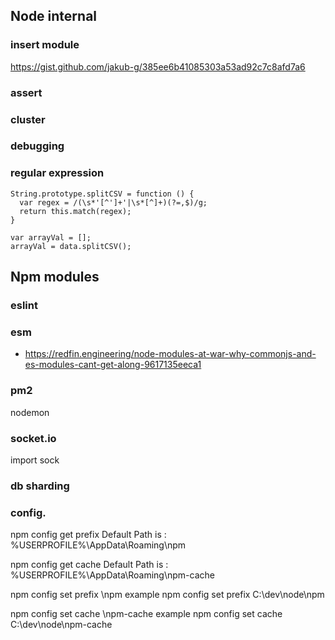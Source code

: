 
## Node internal

### insert module
https://gist.github.com/jakub-g/385ee6b41085303a53ad92c7c8afd7a6

### assert

### cluster

### debugging

### regular expression 
```
String.prototype.splitCSV = function () {
  var regex = /(\s*'[^']+'|\s*[^]+)(?=,$)/g;
  return this.match(regex);
}

var arrayVal = [];
arrayVal = data.splitCSV();
```


## Npm modules

### eslint

### esm
* https://redfin.engineering/node-modules-at-war-why-commonjs-and-es-modules-cant-get-along-9617135eeca1

### pm2
nodemon 

### socket.io
import sock


### db sharding


### config.
npm config get prefix
Default Path is : %USERPROFILE%\AppData\Roaming\npm

npm config get cache
Default Path is : %USERPROFILE%\AppData\Roaming\npm-cache

npm config set prefix \npm
example npm config set prefix C:\\dev\\node\\npm


npm config set cache \npm-cache
example npm config set cache C:\\dev\\node\\npm-cache
